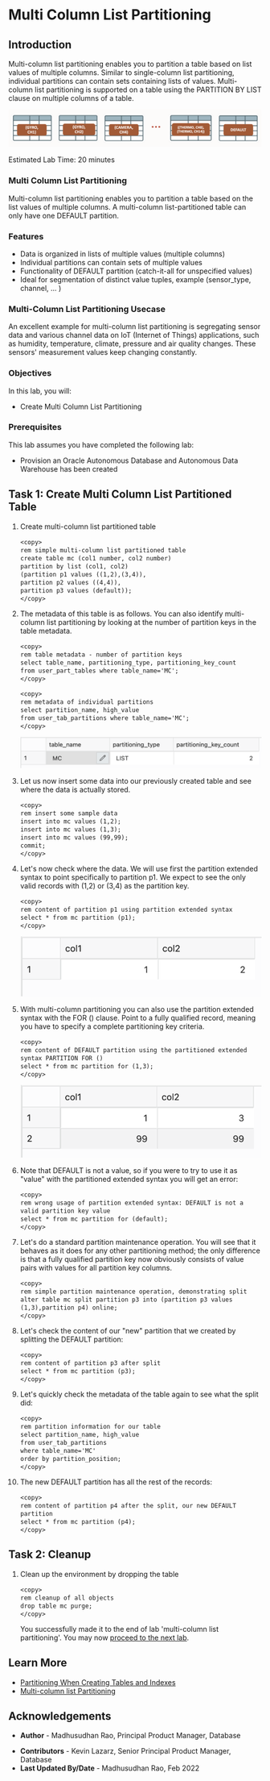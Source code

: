 # Multi Column List Partitioning 

## Introduction
  
Multi-column list partitioning enables you to partition a table based on list values of multiple columns. Similar to single-column list partitioning, individual partitions can contain sets containing lists of values. Multi-column list partitioning is supported on a table using the PARTITION BY LIST clause on multiple columns of a table.

![Image alt text](images/multi-list-partition-intro.png "Multi List Partition")

Estimated Lab Time: 20 minutes

### Multi Column List Partitioning 

Multi-column list partitioning enables you to partition a table based on the list values of multiple columns. A multi-column list-partitioned table can only have one DEFAULT partition. 

### Features

* Data is organized in lists of multiple values (multiple columns)
* Individual partitions can contain sets of multiple values
* Functionality of DEFAULT partition (catch-it-all for unspecified values)
* Ideal for segmentation of distinct value tuples, example (sensor_type, channel, ... )  

### Multi-Column List Partitioning Usecase

An excellent example for multi-column list partitioning is segregating sensor data and various channel data on IoT (Internet of Things) applications, such as humidity, temperature, climate, pressure and air quality changes. These sensors' measurement values keep changing constantly.
 
### Objectives
 
In this lab, you will:
* Create Multi Column List Partitioning 

### Prerequisites
This lab assumes you have completed the following lab:

- Provision an Oracle Autonomous Database and Autonomous Data Warehouse has been created

## Task 1: Create Multi Column List Partitioned Table

1. Create multi-column list partitioned table

    ```
    <copy>
    rem simple multi-column list partitioned table
    create table mc (col1 number, col2 number)
    partition by list (col1, col2)
    (partition p1 values ((1,2),(3,4)),
    partition p2 values ((4,4)),
    partition p3 values (default));
    </copy>
    ```

2. The metadata of this table is as follows. You can also identify multi-column list partitioning by looking at the number of partition keys in the table metadata.

    ```
    <copy>
    rem table metadata - number of partition keys
    select table_name, partitioning_type, partitioning_key_count 
    from user_part_tables where table_name='MC';
    </copy>
    ```
    
    ```
    <copy>
    rem metadata of individual partitions
    select partition_name, high_value
    from user_tab_partitions where table_name='MC';
    </copy>
    ```

    ![Image alt text](images/user-tab-partitions-select.png "Multi List Partition")

3. Let us now insert some data into our previously created table and see where the data is actually stored.

    ```
    <copy>
    rem insert some sample data
    insert into mc values (1,2);
    insert into mc values (1,3);
    insert into mc values (99,99);
    commit;
    </copy>
    ```

4. Let's now check where the data. We will use first the partition extended syntax to point specifically to partition p1. We expect to see the only valid records with (1,2) or (3,4) as the partition key.
   
    ```
    <copy>
    rem content of partition p1 using partition extended syntax
    select * from mc partition (p1);
    </copy>
    ```

    ![Image alt text](images/mc-partition-select.png "Multi Column Partition")


5. With multi-column partitioning you can also use the partition extended syntax with the FOR () clause. Point to a fully qualified record, meaning you have to specify a complete partitioning key criteria.

    ```
    <copy>
    rem content of DEFAULT partition using the partitioned extended syntax PARTITION FOR ()
    select * from mc partition for (1,3);
    </copy>
    ```

    ![Image alt text](images/mc-partition-select-2.png "Multi Column Partition")


 6. Note that DEFAULT is not a value, so if you were to try to use it as "value" with the partitioned extended syntax you will get an error:
   
    ```
    <copy>
    rem wrong usage of partition extended syntax: DEFAULT is not a valid partition key value
    select * from mc partition for (default);
    </copy>
    ```

7. Let's do a standard partition maintenance operation. You will see that it behaves as it does for any other partitioning method; the only difference is that a fully qualified partition key now obviously consists of value pairs with values for all partition key columns.
   
    ```
    <copy>
    rem simple partition maintenance operation, demonstrating split
    alter table mc split partition p3 into (partition p3 values (1,3),partition p4) online;
    </copy>
    ```

8. Let's check the content of our "new" partition that we created by splitting the DEFAULT partition:

    ```
    <copy>
    rem content of partition p3 after split
    select * from mc partition (p3);
    </copy>
    ```

9. Let's quickly check the metadata of the table again to see what the split did:

    ```
    <copy>
    rem partition information for our table
    select partition_name, high_value
    from user_tab_partitions
    where table_name='MC'
    order by partition_position;
    </copy>
    ```

10. The new DEFAULT partition has all the rest of the records:

    ```
    <copy>
    rem content of partition p4 after the split, our new DEFAULT partition
    select * from mc partition (p4);
    </copy>
    ```

## Task 2: Cleanup

1. Clean up the environment by dropping the table 

    ```
    <copy>
    rem cleanup of all objects
    drop table mc purge; 
    </copy>
    ```

    You successfully made it to the end of lab 'multi-column list partitioning'. You may now [proceed to the next lab](#next). 

## Learn More
 
* [Partitioning When Creating Tables and Indexes](https://docs.oracle.com/en/database/oracle/oracle-database/21/vldbg/partition-create-tables-indexes.html) 
* [Multi-column list Partitioning](https://livesql.oracle.com/apex/livesql/file/tutorial_EDVE861H5MO8DX16EGJ80HOTK.html)  

## Acknowledgements

- **Author** - Madhusudhan Rao, Principal Product Manager, Database
* **Contributors** - Kevin Lazarz, Senior Principal Product Manager, Database  
* **Last Updated By/Date** -  Madhusudhan Rao, Feb 2022 
